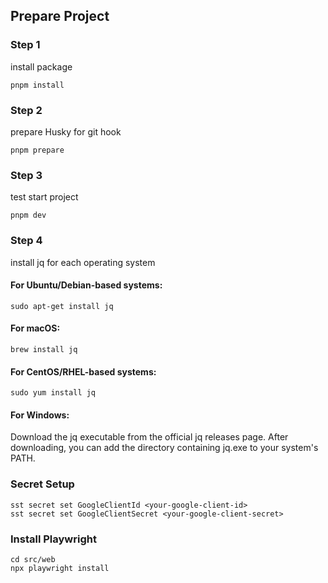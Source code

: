 ## Prepare Project

### Step 1

install package

```
pnpm install
```

### Step 2

prepare Husky for git hook

```
pnpm prepare
```

### Step 3

test start project

```
pnpm dev
```

### Step 4

install jq for each operating system

#### For Ubuntu/Debian-based systems:

```
sudo apt-get install jq
```

#### For macOS:

```
brew install jq
```

#### For CentOS/RHEL-based systems:

```
sudo yum install jq
```

#### For Windows:

Download the jq executable from the official jq releases page. After downloading, you can add the directory containing jq.exe to your system's PATH.

### Secret Setup

```
sst secret set GoogleClientId <your-google-client-id>
sst secret set GoogleClientSecret <your-google-client-secret>
```

### Install Playwright

```
cd src/web
npx playwright install
```
